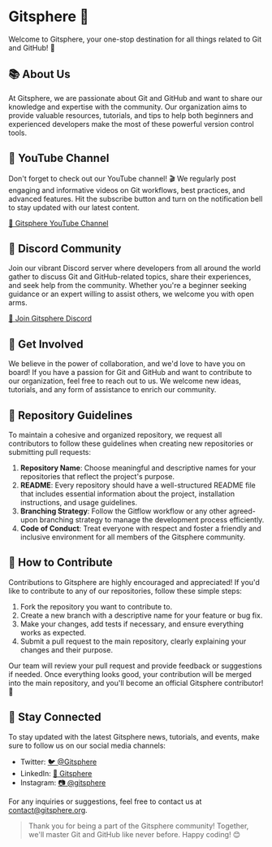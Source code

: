 # Gitsphere 🌌

Welcome to Gitsphere, your one-stop destination for all things related to Git and GitHub! 🚀

## 📚 About Us

At Gitsphere, we are passionate about Git and GitHub and want to share our knowledge and expertise with the community. Our organization aims to provide valuable resources, tutorials, and tips to help both beginners and experienced developers make the most of these powerful version control tools.

## 🎥 YouTube Channel

Don't forget to check out our YouTube channel! 🎬 We regularly post engaging and informative videos on Git workflows, best practices, and advanced features. Hit the subscribe button and turn on the notification bell to stay updated with our latest content.

[🔗 Gitsphere YouTube Channel](https://www.youtube.com/gitsphere)

## 📣 Discord Community

Join our vibrant Discord server where developers from all around the world gather to discuss Git and GitHub-related topics, share their experiences, and seek help from the community. Whether you're a beginner seeking guidance or an expert willing to assist others, we welcome you with open arms.

[🔗 Join Gitsphere Discord](https://discord.gg/gitsphere)

## 🌟 Get Involved

We believe in the power of collaboration, and we'd love to have you on board! If you have a passion for Git and GitHub and want to contribute to our organization, feel free to reach out to us. We welcome new ideas, tutorials, and any form of assistance to enrich our community.

## 📄 Repository Guidelines

To maintain a cohesive and organized repository, we request all contributors to follow these guidelines when creating new repositories or submitting pull requests:

1. **Repository Name**: Choose meaningful and descriptive names for your repositories that reflect the project's purpose.
2. **README**: Every repository should have a well-structured README file that includes essential information about the project, installation instructions, and usage guidelines.
3. **Branching Strategy**: Follow the Gitflow workflow or any other agreed-upon branching strategy to manage the development process efficiently.
4. **Code of Conduct**: Treat everyone with respect and foster a friendly and inclusive environment for all members of the Gitsphere community.

## 🤝 How to Contribute

Contributions to Gitsphere are highly encouraged and appreciated! If you'd like to contribute to any of our repositories, follow these simple steps:

1. Fork the repository you want to contribute to.
2. Create a new branch with a descriptive name for your feature or bug fix.
3. Make your changes, add tests if necessary, and ensure everything works as expected.
4. Submit a pull request to the main repository, clearly explaining your changes and their purpose.

Our team will review your pull request and provide feedback or suggestions if needed. Once everything looks good, your contribution will be merged into the main repository, and you'll become an official Gitsphere contributor! 🎉

## 📢 Stay Connected

To stay updated with the latest Gitsphere news, tutorials, and events, make sure to follow us on our social media channels:

- Twitter: [🐦 @Gitsphere](https://twitter.com/gitsphere)
- LinkedIn: [🔗 Gitsphere](https://www.linkedin.com/company/gitsphere)
- Instagram: [📷 @gitsphere](https://www.instagram.com/gitsphere)

For any inquiries or suggestions, feel free to contact us at contact@gitsphere.org.

> Thank you for being a part of the Gitsphere community! Together, we'll master Git and GitHub like never before. Happy coding! 😊
